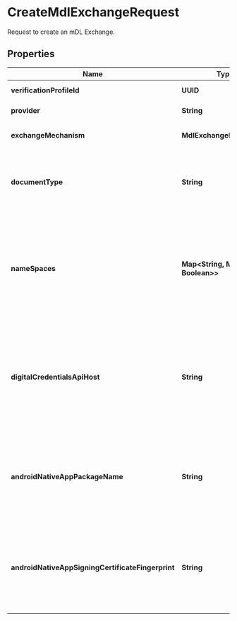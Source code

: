 

# CreateMdlExchangeRequest

Request to create an mDL Exchange.

## Properties

| Name | Type | Description | Notes |
|------------ | ------------- | ------------- | -------------|
|**verificationProfileId** | **UUID** | The ID of the VerificationProfile to use for this mDL exchange. |  |
|**provider** | **String** | The ID of the provider to use for this mDL exchange. |  |
|**exchangeMechanism** | **MdlExchangeMechanism** | The mechanism by which the mDL exchange will occur (web, native SDK, etc.) |  |
|**documentType** | **String** | The document type to request from the wallet.              Typically, this is one of the following values:              - &#x60;org.iso.18013.5.1.mDL&#x60; (Mobile Driver&#39;s License) - &#x60;com.google.wallet.idcard.1&#x60; (Google Wallet ID Pass) |  |
|**nameSpaces** | **Map&lt;String, Map&lt;String, Boolean&gt;&gt;** | The namespaces and fields to request from the mDL.              This is a nested map / dictionary. The outer dictionary&#39;s keys are namespaces (e.g. \&quot;org.iso.18013.5.1\&quot;). The inner dictionary&#39;s keys are field names within each namespace, with boolean values indicating whether the specified field will be retained post-verification. |  |
|**digitalCredentialsApiHost** | **String** | If using the &#x60;DigitalCredentialsApi&#x60; exchange mechanism, this is the hostname on which the Digital Credentials API will be called.              For example, if the user is on the page &#x60;https://foo.example.com/verify-mdl&#x60;, the proper value to use is &#x60;foo.example.com&#x60;.              Present for ease of testing only. May be removed as this API is stabilized. |  [optional] |
|**androidNativeAppPackageName** | **String** | If using the &#x60;NativeApp&#x60; exchange mechanism with the &#x60;google-wallet&#x60; provider, this is the package name of the Android App which will execute the mDL exchange.              This should be set to the package name of your app.              Present for ease of testing only. May be removed as this API is stabilized. |  [optional] |
|**androidNativeAppSigningCertificateFingerprint** | **String** | If using the &#x60;NativeApp&#x60; exchange mechanism with the &#x60;google-wallet&#x60; provider, this is the SHA-256 fingerprint of the signing certificate used to sign the Android App which will execute the mDL exchange.              Present for ease of testing only. May be removed as this API is stabilized. |  [optional] |



